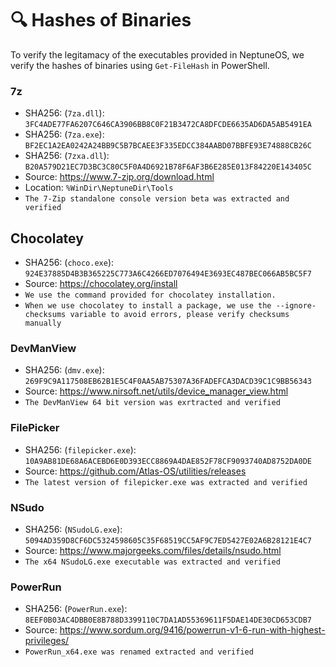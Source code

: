 # 🔍 Hashes of Binaries

To verify the legitamacy of the executables provided in NeptuneOS, we verify the hashes of binaries using `Get-FileHash` in PowerShell.


### 7z
- SHA256: (`7za.dll`): `3FC4ADE77FA6207C646CA3906BB8C0F21B3472CA8DFCDE6635AD6DA5AB5491EA`
- SHA256: (`7za.exe`): `BF2EC1A2EA0242A24BB9C5B7BCAEE3F335EDCC384AABD07BBFE93E74888CB26C`
- SHA256: (`7zxa.dll`): `B20A579D21EC7D3BC3C80C5F0A4D6921B78F6AF3B6E285E013F84220E143405C`
- Source: https://www.7-zip.org/download.html
- Location: `%WinDir\NeptuneDir\Tools`
- `The 7-Zip standalone console version beta was extracted and verified`

## Chocolatey
- SHA256: (`choco.exe`): `924E37885D4B3B365225C773A6C4266ED7076494E3693EC487BEC066AB5BC5F7`
- Source: https://chocolatey.org/install
- `We use the command provided for chocolatey installation.`
- `When we use chocolatey to install a package, we use the --ignore-checksums variable to avoid errors, please verify checksums manually`

### DevManView
- SHA256: (`dmv.exe`): `269F9C9A117508EB62B1E5C4F0AA5AB75307A36FADEFCA3DACD39C1C9BB56343`
- Source: https://www.nirsoft.net/utils/device_manager_view.html
- `The DevManView 64 bit version was exrtracted and verified`

### FilePicker
- SHA256: (`filepicker.exe`): `10A9AB81DE68A6ACEBD6E0D393ECC8869A4DAE852F78CF9093740AD8752DA0DE`
- Source: https://github.com/Atlas-OS/utilities/releases
- `The latest version of filepicker.exe was extracted and verified`

### NSudo
- SHA256: (`NSudoLG.exe`): `5094AD359D8CF6DC5324598605C35F68519CC5AF9C7ED5427E02A6B28121E4C7 `
- Source: https://www.majorgeeks.com/files/details/nsudo.html
- `The x64 NSudoLG.exe executable was extracted and verified`

### PowerRun
- SHA256: (`PowerRun.exe`): `8EEF0B03AC4DBB0E8B788D3399110C7DA1AD55369611F5DAE14DE30CD653CDB7` 
- Source: https://www.sordum.org/9416/powerrun-v1-6-run-with-highest-privileges/
- `PowerRun_x64.exe was renamed extracted and verified`